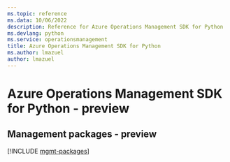 ```yaml
---
ms.topic: reference
ms.data: 10/06/2022
description: Reference for Azure Operations Management SDK for Python
ms.devlang: python
ms.service: operationsmanagement
title: Azure Operations Management SDK for Python
ms.author: lmazuel
author: lmazuel
---
```

# Azure Operations Management SDK for Python - preview

## Management packages - preview
[!INCLUDE [mgmt-packages](operations-management-mgmt-index.md)]